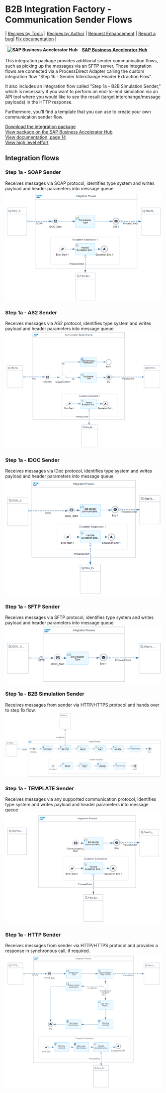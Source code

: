 # B2B Integration Factory - Communication Sender Flows 

\| [Recipes by Topic](../../readme.md ) \| [Recipes by Author](../../author.md ) \| [Request Enhancement](https://github.com/SAP-samples/cloud-integration-flow/issues/new?assignees=&labels=Recipe%20Fix,enhancement&template=recipe-request.md&title=Improve%20[B2B%20Integration%20Factory]%20Communication%20Sender%20Flows) \| [Report a bug](https://github.com/SAP-samples/cloud-integration-flow/issues/new?assignees=&labels=Recipe%20Fix,bug&template=bug_report.md&title=Issue%20with%20[B2B%20Integration%20Factory]%20Communication%20Sender%20Flows)\| [Fix documentation](https://github.com/SAP-samples/cloud-integration-flow/issues/new?assignees=&labels=Recipe%20Fix,documentation&template=bug_report.md&title=Docu%20fix%20[B2B%20Integration%20Factory]%20Communication%20Sender%20Flows) \| 

 ![SAP Business Accelerator Hub](https://github.com/SAPAPIBusinessHub.png?size=50 ) | [SAP Business Accelerator Hub](https://api.sap.com/allcommunity) | 
 ----|----| 

This integration package provides additional sender communication flows, such as picking up the messages via an SFTP server. Those integration flows are connected via a ProcessDirect Adapter calling the custom integration flow "Step 1b - Sender Interchange Header Extraction Flow".

<p>It also includes an integration flow called "Step 1a - B2B Simulation Sender," which is necessary if you want to perform an end-to-end simulation via an API tool where you would like to see the result (target interchange/message payloads) in the HTTP response. </p>

<p>Furthermore, you'll find a template that you can use to create your own communication sender flow.</p>

[Download the integration package](B2BIntegrationFactoryCommunicationSenderFlows.zip)\
[View package on the SAP Business Accelerator Hub](https://api.sap.com/package/B2BIntegrationFactoryCommunicationSenderFlows)\
[View documentation, page 14](../b2bintegrationfactorycloudintegrationtradingpartnermanagement/B2B_Integration_Factory_TPM_Integration_Packages.pdf)\
[View high level effort](../b2bintegrationfactorycloudintegrationtradingpartnermanagement/effort.md)
## Integration flows
### Step 1a - SOAP Sender 
Receives messages via SOAP protocol, identifies type system and writes payload and header parameters into message queue \
 ![input-image](Step_1a_-_SOAP_Sender.png)
### Step 1a - AS2 Sender 
Receives messages via AS2 protocol, identifies type system and writes payload and header parameters into message queue \
 ![input-image](Step_1a_-_AS2_Sender.png)
### Step 1a - IDOC Sender 
Receives messages via IDoc protocol, identifies type system and writes payload and header parameters into message queue \
 ![input-image](Step_1a_-_IDOC_Sender.png)
### Step 1a - SFTP Sender 
Receives messages via SFTP protocol, identifies type system and writes payload and header parameters into message queue \
 ![input-image](Step_1a_-_SFTP_Sender.png)
### Step 1a - B2B Simulation Sender 
Receives messages from sender via HTTP/HTTPS protocol and hands over to step 1b flow. \
 ![input-image](Step_1a_-_B2B_Simulation_Sender.png)
### Step 1a - TEMPLATE Sender 
Receives messages via any supported communication protocol, identifies type system and writes payload and header parameters into message queue \
 ![input-image](Step_1a_-_TEMPLATE_Sender.png)
### Step 1a - HTTP Sender 
Receives messages from sender via HTTP/HTTPS protocol and provides a response in synchronous call, if required. \
 ![input-image](Step_1a_-_HTTP_Sender.png)